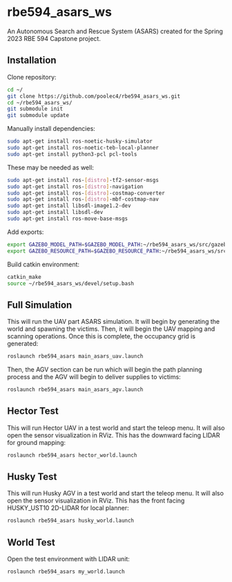# rbe594_asars_ws

An Autonomous Search and Rescue System (ASARS) created for the Spring 2023 RBE 594 Capstone project.

## Installation

Clone repository:
```bash
cd ~/
git clone https://github.com/poolec4/rbe594_asars_ws.git
cd ~/rbe594_asars_ws/
git submodule init
git submodule update
```

Manually install dependencies:

```bash
sudo apt-get install ros-noetic-husky-simulator
sudo apt-get install ros-noetic-teb-local-planner
sudo apt-get install python3-pcl pcl-tools
```

These may be needed as well:
```bash
sudo apt-get install ros-[distro]-tf2-sensor-msgs
sudo apt-get install ros-[distro]-navigation
sudo apt-get install ros-[distro]-costmap-converter
sudo apt-get install ros-[distro]-mbf-costmap-nav
sudo apt-get install libsdl-image1.2-dev
sudo apt-get install libsdl-dev
sudo apt-get install ros-move-base-msgs
```

Add exports:

```bash
export GAZEBO_MODEL_PATH=$GAZEBO_MODEL_PATH:~/rbe594_asars_ws/src/gazebo_models_worlds_collection/models
export GAZEBO_RESOURCE_PATH=$GAZEBO_RESOURCE_PATH:~/rbe594_asars_ws/src/gazebo_models_worlds_collection/worlds
```

Build catkin environment:
```bash
catkin_make 
source ~/rbe594_asars_ws/devel/setup.bash
```

## Full Simulation

This will run the UAV part ASARS simulation. It will begin by generating the world and spawning the victims. Then, it will begin the UAV mapping and scanning operations. Once this is complete, the occupancy grid is generated:
```bash
roslaunch rbe594_asars main_asars_uav.launch
```

Then, the AGV section can be run which will begin the path planning process and the AGV will begin to deliver supplies to victims:
```bash
roslaunch rbe594_asars main_asars_agv.launch
```

## Hector Test

This will run Hector UAV in a test world and start the teleop menu. It will also open the sensor visualization in RViz. This has the downward facing LIDAR for ground mapping:
```bash
roslaunch rbe594_asars hector_world.launch
```

## Husky Test

This will run Husky AGV in a test world and start the teleop menu. It will also open the sensor visualization in RViz. This has the front facing HUSKY_UST10 2D-LIDAR for local planner:
```bash
roslaunch rbe594_asars husky_world.launch
```

## World Test

Open the test environment with LIDAR unit:
```bash
roslaunch rbe594_asars my_world.launch
```


